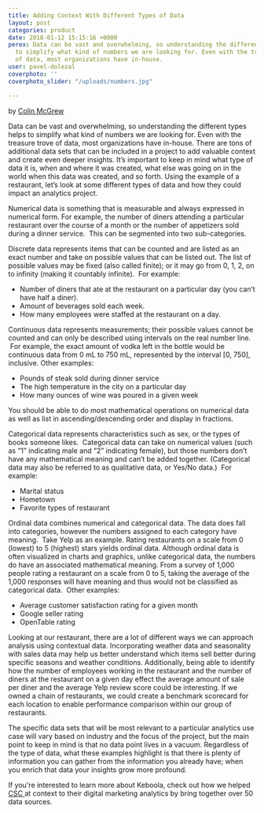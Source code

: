 ```yaml
---
title: Adding Context With Different Types of Data
layout: post
categories: product
date: 2018-01-12 15:15:16 +0000
perex: Data can be vast and overwhelming, so understanding the different types helps
  to simplify what kind of numbers we are looking for. Even with the treasure trove
  of data, most organizations have in-house.
user: pavel-dolezal
coverphoto: ''
coverphoto_slider: "/uploads/numbers.jpg"

---
```

by [Colin McGrew](http://blog.keboola.com/author/19180)

Data can be vast and overwhelming, so understanding the different types helps to simplify what kind of numbers we are looking for. Even with the treasure trove of data, most organizations have in-house. There are tons of additional data sets that can be included in a project to add valuable context and create even deeper insights. It’s important to keep in mind what type of data it is, when and where it was created, what else was going on in the world when this data was created, and so forth. Using the example of a restaurant, let’s look at some different types of data and how they could impact an analytics project.

Numerical data is something that is measurable and always expressed in numerical form. For example, the number of diners attending a particular restaurant over the course of a month or the number of appetizers sold during a dinner service.  This can be segmented into two sub-categories.

Discrete data represents items that can be counted and are listed as an exact number and take on possible values that can be listed out. The list of possible values may be fixed (also called finite); or it may go from 0, 1, 2, on to infinity (making it countably infinite).  For example:

* Number of diners that ate at the restaurant on a particular day (you can’t have half a diner).
* Amount of beverages sold each week.
* How many employees were staffed at the restaurant on a day.

Continuous data represents measurements; their possible values cannot be counted and can only be described using intervals on the real number line.  For example, the exact amount of vodka left in the bottle would be continuous data from 0 mL to 750 mL, represented by the interval \[0, 750\], inclusive. Other examples:

* Pounds of steak sold during dinner service
* The high temperature in the city on a particular day
* How many ounces of wine was poured in a given week

You should be able to do most mathematical operations on numerical data as well as list in ascending/descending order and display in fractions.

Categorical data represents characteristics such as sex, or the types of books someone likes.  Categorical data can take on numerical values (such as “1” indicating male and “2” indicating female), but those numbers don’t have any mathematical meaning and can’t be added together. (Categorical data may also be referred to as qualitative data, or Yes/No data.)  For example:

* Marital status
* Hometown
* Favorite types of restaurant

Ordinal data combines numerical and categorical data. The data does fall into categories, however the numbers assigned to each category have meaning.  Take Yelp as an example. Rating restaurants on a scale from 0 (lowest) to 5 (highest) stars yields ordinal data.  Although ordinal data is often visualized in charts and graphics, unlike categorical data, the numbers do have an associated mathematical meaning. From a survey of 1,000 people rating a restaurant on a scale from 0 to 5, taking the average of the 1,000 responses will have meaning and thus would not be classified as categorical data.  Other examples:

* Average customer satisfaction rating for a given month
* Google seller rating
* OpenTable rating

Looking at our restaurant, there are a lot of different ways we can approach analysis using contextual data. Incorporating weather data and seasonality with sales data may help us better understand which items sell better during specific seasons and weather conditions. Additionally, being able to identify how the number of employees working in the restaurant and the number of diners at the restaurant on a given day effect the average amount of sale per diner and the average Yelp review score could be interesting. If we owned a chain of restaurants, we could create a benchmark scorecard for each location to enable performance comparison within our group of restaurants.

The specific data sets that will be most relevant to a particular analytics use case will vary based on industry and the focus of the project, but the main point to keep in mind is that no data point lives in a vacuum. Regardless of the type of data, what these examples highlight is that there is plenty of information you can gather from the information you already have; when you enrich that data your insights grow more profound.

If you're interested to learn more about Keboola, check out how we helped [CSC ](https://www.keboola.com/stories/short#csc)at context to their digital marketing analytics by bring together over 50 data sources.